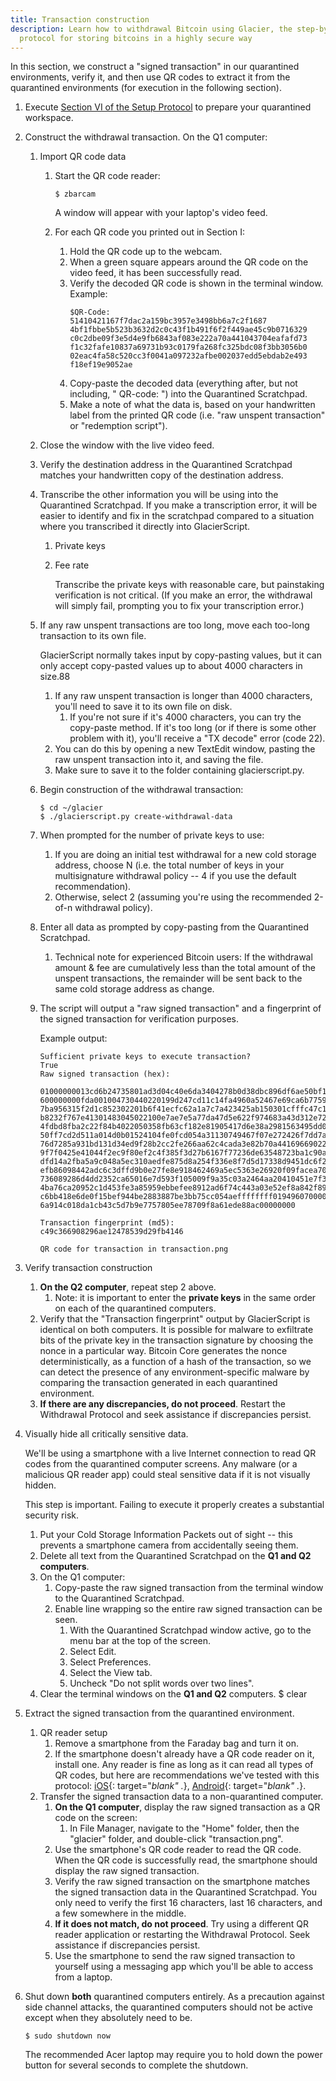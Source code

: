 ```yaml
---
title: Transaction construction
description: Learn how to withdrawal Bitcoin using Glacier, the step-by-step
  protocol for storing bitcoins in a highly secure way
---
```


In this section, we construct a "signed transaction" in our quarantined
environments, verify it, and then use QR codes to extract it from the
quarantined environments (for execution in the following section).

1. Execute [Section VI of the Setup Protocol](../setup/quarantined-workspace/)
to prepare your quarantined workspace.
2. Construct the withdrawal transaction. On the Q1 computer:
    1. Import QR code data
        1. Start the QR code reader:

            ```
            $ zbarcam
            ```
            A window will appear with your laptop's video feed.

        2. For each QR code you printed out in Section I:
            1. Hold the QR code up to the webcam.
            2. When a green square appears around the QR code on the video
            feed, it has been successfully read.
            3. Verify the decoded QR code is shown in the terminal window.
                Example:
                ```
                $QR-Code:
                51410421167f7dac2a159bc3957e3498bb6a7c2f1687
                4bf1fbbe5b523b3632d2c0c43f1b491f6f2f449ae45c9b0716329
                c0c2dbe09f3e5d4e9fb6843af083e222a70a441043704eafafd73
                f1c32fafe10837a69731b93c0179fa268fc325bdc08f3bb3056b0
                02eac4fa58c520cc3f0041a097232afbe002037edd5ebdab2e493
                f18ef19e9052ae
                ```
            4. Copy-paste the decoded data (everything after, but not
            including, " QR-code: ") into the Quarantined Scratchpad.
            5. Make a note of what the data is, based on your handwritten
            label from the printed QR code (i.e. "raw unspent transaction" or
            "redemption script").
    2. Close the window with the live video feed.
    3. Verify the destination address in the Quarantined Scratchpad matches
    your handwritten copy of the destination address.
    4. Transcribe the other information you will be using into the Quarantined
    Scratchpad. If you make a transcription error, it will be easier to
    identify and fix in the scratchpad compared to a situation where you
    transcribed it directly
    into GlacierScript.
        1. <span class="danger">Private keys</span>
        2. Fee rate

            Transcribe the private keys with reasonable care, but painstaking
            verification is not critical. (If you make an error, the
            withdrawal will simply fail, prompting you to fix your
            transcription error.)

    5. If any raw unspent transactions are too long, move each too-long
    transaction to its own file.

        GlacierScript normally takes input by copy-pasting values, but it can only accept copy-pasted values up to about 4000 characters in size.88

        1. If any raw unspent transaction is longer than 4000 characters,
        you'll need to save it to its own file on disk.
            1. If you're not sure if it's 4000 characters, you can try the
            copy-paste method. If it's too long (or if there is some other
              problem with it), you'll receive a "TX decode" error (code 22).
        2. You can do this by opening a new TextEdit window, pasting the raw
        unspent transaction into it, and saving the file.
        3. Make sure to save it to the folder containing glacierscript.py.
    6. Begin construction of the withdrawal transaction:
        ```
        $ cd ~/glacier
        $ ./glacierscript.py create-withdrawal-data
        ```
    7. When prompted for the number of private keys to use:
        1. If you are doing an initial test withdrawal for a new cold
        storage address, choose N (i.e. the total number of keys in your
        multisignature withdrawal policy -- 4 if you use the default
        recommendation).
        2. Otherwise, select 2 (assuming you're using the recommended 2-of-n
        withdrawal policy).
    8. Enter all data as prompted by copy-pasting from the Quarantined
    Scratchpad.
        1. Technical note for experienced Bitcoin users: If the withdrawal
        amount & fee are cumulatively less than the total amount of the
        unspent transactions, the remainder will be sent back to the same cold
        storage address as change.
    9. The script will output a "raw signed transaction" and a fingerprint of the signed transaction for verification purposes.

        Example output:
        ```
        Sufficient private keys to execute transaction?
        True
        Raw signed transaction (hex):

        01000000013cd6b24735801ad3d04c40e6da3404278b0d38dbc896df6ae50bf11c3043a49
        600000000fda001004730440220199d247cd11c14fa4960a52467e69ca6b77596e94c14f2
        7ba956315f2d1c852302201b6f41ecfc62a1a7c7a423425ab150301cfffc47c1a78a5bf13
        b8232f767e41301483045022100e7ae7e5a77da47d5e622f974683a43d312e72a1eed329d
        4fdbd8fba2c22f84b4022050358fb63cf182e81905417d6e38a2981563495dd00c3177ee6
        50ff7cd2d511a014d0b01524104fe0fcd054a31130749467f07e272426f7dd7a3029ab5b0
        76d7285a931bd131d34ed9f28b2cc2fe266aa62c4cada3e82b70a4416966902201c4d7375
        9f7f0425e41044f2ec9f80ef2c4f385f3d27b6167f77236de63548723ba1c90a324f4ec46
        dfd14a2fba5a9c048a5ec310aedfe875d8a254f336e8f7d5d17338d9451dc6f2188c4104a
        efb86098442adc6c3dffd9b0e27fe8e918462469a5ec5363e26920f09facea70b63e4f4d2
        736089286d4dd2352ca65016e7d593f105009f9a35c03a2464aa20410451e7f31ea2f5cb1
        4ba76ca20952c1d453fe3a85959ebbefee8912ad6f74c443a03e52ef8a842f890f1ab2d69
        c6bb418e6de0f15bef944be2883887be3bb75cc054aeffffffff019496070000000000197
        6a914c018da1cb43c5d7b9e7757805ee78709f8a61ede88ac00000000

        Transaction fingerprint (md5):
        c49c366908296ae12478539d29fb4146

        QR code for transaction in transaction.png
        ```

3. Verify transaction construction
    1. **On the Q2 computer**, repeat step 2 above.
        1. Note: it is important to enter the **private keys** in the same
        order on each of the quarantined computers.
    2. Verify that the <span class="warning">"Transaction fingerprint"</span>
    output by GlacierScript is identical on both computers. It is possible for
    malware to exfiltrate bits of the private key in the transaction signature
    by choosing the nonce in a particular way. Bitcoin Core generates the
    nonce deterministically, as a function of a hash of the transaction, so we
    can detect the presence of any environment-specific malware by
    comparing the transaction generated in each quarantined environment.
    3. **If there are any discrepancies, do not proceed**. Restart the
    Withdrawal Protocol and seek assistance if discrepancies persist.
4. Visually hide all critically sensitive data.

    We'll be using a smartphone with a live Internet connection to read QR
    codes from the quarantined computer screens. Any malware (or a malicious
    QR reader app) could steal sensitive data if it is not visually hidden.

    This step is important. Failing to execute it properly creates a
    substantial security risk.

    1. Put your <span class="danger">Cold Storage Information Packets</span>
    out of sight -- this prevents a smartphone camera from accidentally seeing
    them.
    2. Delete all text from the Quarantined Scratchpad on the
    **Q1 and Q2 computers**.
    3. On the Q1 computer:
        1. Copy-paste the <span class="warning">raw signed transaction</span>
        from the terminal window to the
        Quarantined Scratchpad.
        2. Enable line wrapping so the entire
        <span class="warning">raw signed transaction</span>
        can be seen.
            1. With the Quarantined Scratchpad window active, go to the menu
            bar at the top of the screen.
            2. Select Edit.
            3. Select Preferences.
            4. Select the View tab.
            5. Uncheck "Do not split words over two lines".
    4. Clear the terminal windows on the **Q1 and Q2** computers. $ clear
5. Extract the signed transaction from the quarantined environment.
    1. QR reader setup
        1. Remove a smartphone from the Faraday bag and turn it on.
        2. If the smartphone doesn't already have a QR code reader on it,
        install one. Any reader is fine as long as it can read all types of QR
        codes, but here are recommendations we've tested with this protocol:
        [iOS](https://itunes.apple.com/us/app/qr-reader-for-iphone/id368494609?mt=8){: target="_blank" ._},
        [Android](https://play.google.com/store/apps/details?id=com.application_4u.qrcode.barcode.scanner.reader.flashlight&hl=en){: target="_blank" ._}.
    2. Transfer the signed transaction data to a non-quarantined computer.
        1. **On the Q1 computer**, display the <span class="warning">raw
        signed transaction</span> as a QR code on the screen:
            1. In File Manager, navigate to the "Home" folder, then the
            "glacier" folder, and double-click "transaction.png".
        2. Use the smartphone's QR code reader to read the QR code. When the
        QR code is successfully read, the smartphone should display the
        <span class="warning"> raw signed transaction</span>.
        3. Verify the <span class="warning">raw signed transaction</span> on
        the smartphone matches the signed transaction data in the Quarantined
        Scratchpad. You only need to verify the first 16 characters, last 16
        characters, and a few somewhere in the middle.
        4. **If it does not match, do not proceed**. Try using a different QR
        reader application or restarting the Withdrawal Protocol. Seek
        assistance if discrepancies persist.
        5. Use the smartphone to send the
        <span class="warning">raw signed transaction</span> to yourself using
        a messaging app which you'll be able to access from a laptop.
6. Shut down **both** quarantined computers entirely. As a precaution against
side channel attacks, the quarantined computers should not be active except
when they absolutely need to be.
    ```
    $ sudo shutdown now
    ```
    The recommended Acer laptop may require you to hold down the power button
    for several seconds to complete the shutdown.
